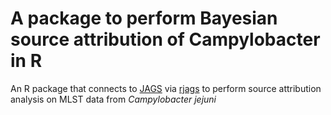 # A package to perform Bayesian source attribution of Campylobacter in R

An R package that connects to
[JAGS](http://mcmc-jags.sourceforge.net/) via
[rjags](https://cran.r-project.org/web/packages/rjags/index.html) to
perform source attribution analysis on MLST data from *Campylobacter
jejuni*
